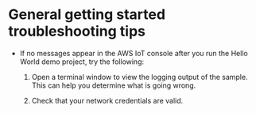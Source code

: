 # General getting started troubleshooting tips<a name="gsg-troubleshooting-general"></a>
+ If no messages appear in the AWS IoT console after you run the Hello World demo project, try the following:

  1. Open a terminal window to view the logging output of the sample\. This can help you determine what is going wrong\.

  1. Check that your network credentials are valid\.